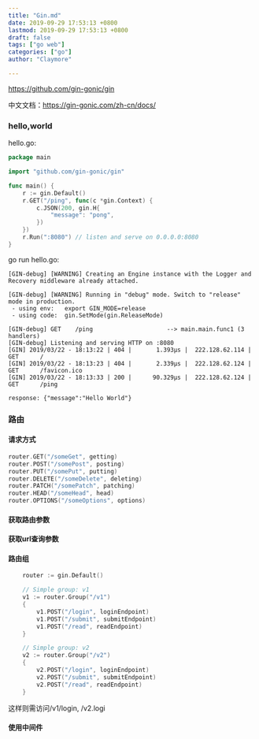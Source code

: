 ```yaml
---
title: "Gin.md"
date: 2019-09-29 17:53:13 +0800
lastmod: 2019-09-29 17:53:13 +0800
draft: false
tags: ["go web"]
categories: ["go"]
author: "Claymore"

---
```

https://github.com/gin-gonic/gin

中文文档：https://gin-gonic.com/zh-cn/docs/



### hello,world

hello.go:

```go
package main

import "github.com/gin-gonic/gin"

func main() {
	r := gin.Default()
	r.GET("/ping", func(c *gin.Context) {
		c.JSON(200, gin.H{
			"message": "pong",
		})
	})
    r.Run(":8080") // listen and serve on 0.0.0.0:8080
}
```

go run hello.go:

```
[GIN-debug] [WARNING] Creating an Engine instance with the Logger and Recovery middleware already attached.

[GIN-debug] [WARNING] Running in "debug" mode. Switch to "release" mode in production.
 - using env:   export GIN_MODE=release
 - using code:  gin.SetMode(gin.ReleaseMode)

[GIN-debug] GET    /ping                     --> main.main.func1 (3 handlers)
[GIN-debug] Listening and serving HTTP on :8080
[GIN] 2019/03/22 - 18:13:22 | 404 |       1.393µs |  222.128.62.114 | GET      /
[GIN] 2019/03/22 - 18:13:23 | 404 |       2.339µs |  222.128.62.124 | GET      /favicon.ico
[GIN] 2019/03/22 - 18:13:33 | 200 |      90.329µs |  222.128.62.124 | GET      /ping

```

`response: {"message":"Hello World"}`



### 路由





#### 请求方式

```go
router.GET("/someGet", getting)
router.POST("/somePost", posting)
router.PUT("/somePut", putting)
router.DELETE("/someDelete", deleting)
router.PATCH("/somePatch", patching)
router.HEAD("/someHead", head)
router.OPTIONS("/someOptions", options)
```



#### 获取路由参数





#### 获取url查询参数





#### 路由组

```go
	router := gin.Default()

	// Simple group: v1
	v1 := router.Group("/v1")
	{
		v1.POST("/login", loginEndpoint)
		v1.POST("/submit", submitEndpoint)
		v1.POST("/read", readEndpoint)
	}

	// Simple group: v2
	v2 := router.Group("/v2")
	{
		v2.POST("/login", loginEndpoint)
		v2.POST("/submit", submitEndpoint)
		v2.POST("/read", readEndpoint)
	}
```

这样则需访问/v1/login, /v2.logi



#### 使用中间件

